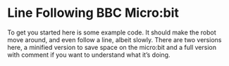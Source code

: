 # Line Following BBC Micro:bit

To get you started here is some example code. It should make the robot move around, and even follow a line, albeit slowly. There are two versions here, a minified version to save space on the micro:bit and a full version with comment if you want to understand what it’s doing.
